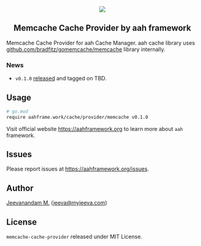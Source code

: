 <p align="center">
  <img src="https://cdn.aahframework.org/assets/img/aah-logo-64x64.png" />
  <h2 align="center">Memcache Cache Provider by aah framework</h2>
</p>

Memcache Cache Provider for aah Cache Manager. aah cache library uses [github.com/bradfitz/gomemcache/memcache](https://godoc.org/github.com/bradfitz/gomemcache/memcache) library internally. 

### News

  * `v0.1.0` [released](https://github.com/go-aah/redis-cache-provider/releases/latest) and tagged on TBD.

## Usage

```bash
# go.mod
require aahframe.work/cache/provider/memcache v0.1.0
```

Visit official website https://aahframework.org to learn more about `aah` framework.

## Issues

Please report issues at https://aahframework.org/issues.

## Author

[Jeevanandam M.](https://github.com/jeevatkm) (jeeva@myjeeva.com)

## License

`memcache-cache-provider` released under MIT License.